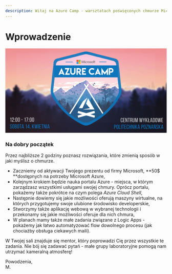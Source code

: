 ```yaml
---
description: Witaj na Azure Camp - warsztatach poświęconych chmurze Microsoft Azure!
---
```


# Wprowadzenie

![](.gitbook/assets/azure_camp_cover%20%281%29.png)

### Na dobry początek

Przez najbliższe 2 godziny poznasz rozwiązania, które zmienią sposób w jaki myślisz o chmurze. 

* Zaczniemy od aktywacji Twojego prezentu od firmy Microsoft, **50$ **dostępnych na potrzeby Microsoft Azure,
* Kolejnym krokiem będzie nauka portalu Azure - miejsca, w którym zarządzasz wszystkimi usługami swojej chmury. Oprócz portalu, pokażemy także pokrótce na czym polega _Azure Cloud Shell,_
* Następnie dowiemy się jakie możliwości oferują maszyny wirtualne, na których przygotujemy swoje ulubione środowisko developerskie,
* Stworzymy także aplikację webową w wybranej technologii i przekonamy się jakie możliwości oferuje dla nich chmura,
* W planach mamy także małe zadania związane z Logic Apps - pokażemy jak łatwo automatyzować flow dowolnego procesu \(jak chociażby obsługa ciekawych maili\).

W Twojej sali znajduje się mentor, który poprowadzi Cię przez wszystkie te zadania. Nie bój się zadawać pytań - małe grupy laboratoryjne pomogą nam utrzymać kameralną atmosferę!

Powodzenia,  
M.

